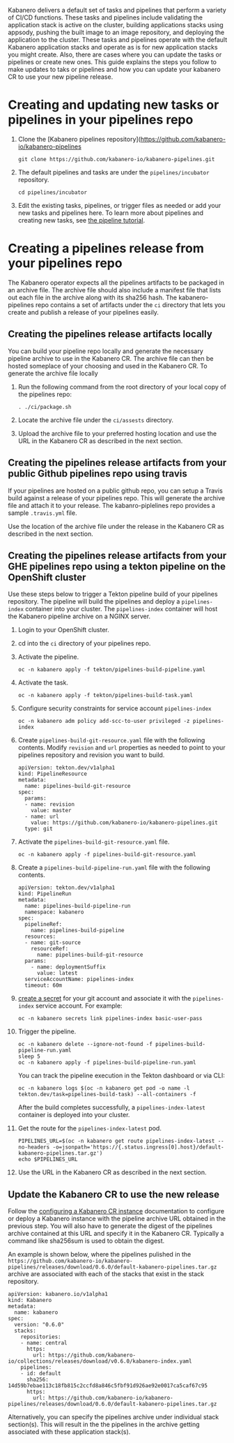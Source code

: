 Kabanero delivers a default set of tasks and pipelines that perform a variety of CI/CD functions.  These tasks and pipelines include validating the application stack is active on the cluster, building applications stacks using appsody, pushing the built image to an image repository, and deploying the application to the cluster.  These tasks and pipelines operate with the default Kabanero application stacks and operate as is for new application stacks you might create.  Also, there are cases where you can update the tasks or pipelines or create new ones.  This guide explains the steps you follow to make updates to taks or pipelines  and how you can update your kabanero CR to use your new pipeline release.

# Creating and updating new tasks or pipelines in your pipelines repo

1. Clone the [Kabanero pipelines repository](https://github.com/kabanero-io/kabanero-pipelines
  
   ```shell
   git clone https://github.com/kabanero-io/kabanero-pipelines.git
   ```

1. The default pipelines and tasks are under the `pipelines/incubator` repository.

    ```shell
    cd pipelines/incubator
    ```
  
1. Edit the existing tasks, pipelines, or trigger files as needed or add your new tasks and pipelines here.  To learn more about pipelines and creating new tasks, see [the pipeline tutorial](https://github.com/tektoncd/pipeline/blob/master/docs/tutorial.md).

# Creating a pipelines release from your pipelines repo

The Kabanero operator expects all the pipelines artifacts to be packaged in an archive file.  The archive file should also include a manifest file that lists out each file in the archive along with its sha256 hash.  The kabanero-pipelines repo  contains a set of artifacts under the `ci` directory that lets you create and publish a release of your pipelines easily.  

## Creating the pipelines release artifacts locally 

You can build your pipeline repo locally and generate the necessary pipeline archive to use in the Kabanero CR.  The archive file can then be hosted someplace of your choosing and used in the Kabanero CR.  To generate the archive file locally

1. Run the following command from the root directory of your local copy of the pipelines repo:

    ```
    . ./ci/package.sh
    ```

2. Locate the archive file under the `ci/assests` directory.

3. Upload the archive file to your preferred hosting location and use the URL in the Kabanero CR as described in the next section.

## Creating the pipelines release artifacts from your public Github pipelines repo using travis

If your pipelines are hosted on a public github repo, you can setup a Travis build against a release of your pipelines repo.   This will generate the archive file and attach it to your release.  The kabanro-piplelines repo provides a sample `.travis.yml` file.

Use the location of the archive file under the release in the Kabanero CR as described in the next section. 

## Creating the pipelines release artifacts from your GHE pipelines repo using a tekton pipeline on the OpenShift cluster

Use these steps below to trigger a Tekton pipeline build of your pipelines repository. The pipeline will build the pipelines and deploy a `pipelines-index` container into your cluster.  The `pipelines-index` container will host the Kabanero pipeline archive on a NGINX server.

1. Login to your OpenShift cluster.

1. cd into the `ci` directory of your pipelines repo.

1. Activate the pipeline.
    ```
    oc -n kabanero apply -f tekton/pipelines-build-pipeline.yaml 
    ```
1. Activate the task.
    ```
    oc -n kabanero apply -f tekton/pipelines-build-task.yaml 
    ```

1. Configure security constraints for service account `pipelines-index`
    ```
    oc -n kabanero adm policy add-scc-to-user privileged -z pipelines-index
    ```

1. Create `pipelines-build-git-resource.yaml` file with the following contents. Modify `revision` and `url` properties as needed to point to your pipelines repository and revision you want to build.

    ```
    apiVersion: tekton.dev/v1alpha1
    kind: PipelineResource
    metadata:
      name: pipelines-build-git-resource
    spec:
      params:
      - name: revision
        value: master
      - name: url
        value: https://github.com/kabanero-io/kabanero-pipelines.git
      type: git
    ```

1. Activate the `pipelines-build-git-resource.yaml` file.

    ```
    oc -n kabanero apply -f pipelines-build-git-resource.yaml
    ```
    
1. Create a `pipelines-build-pipeline-run.yaml` file with the following contents.

    ```
    apiVersion: tekton.dev/v1alpha1
    kind: PipelineRun
    metadata:
      name: pipelines-build-pipeline-run
      namespace: kabanero
    spec:
      pipelineRef:
        name: pipelines-build-pipeline
      resources:
      - name: git-source
        resourceRef:
          name: pipelines-build-git-resource
      params:
        - name: deploymentSuffix
          value: latest
      serviceAccountName: pipelines-index
      timeout: 60m
    ```

1. [create a secret](https://github.com/tektoncd/pipeline/blob/master/docs/auth.md#basic-authentication-git) for your git account and associate it with the `pipelines-index` service account. For example:
    ```
    oc -n kabanero secrets link pipelines-index basic-user-pass
    ```

1. Trigger the pipeline.
    ```
    oc -n kabanero delete --ignore-not-found -f pipelines-build-pipeline-run.yaml
    sleep 5
    oc -n kabanero apply -f pipelines-build-pipeline-run.yaml
    ```

    You can track the pipeline execution in the Tekton dashboard or via CLI:
    ```
    oc -n kabanero logs $(oc -n kabanero get pod -o name -l tekton.dev/task=pipelines-build-task) --all-containers -f 
    ```

   After the build completes successfully, a `pipelines-index-latest` container is deployed into your cluster.

1. Get the route for the `pipelines-index-latest` pod.

    ```
    PIPELINES_URL=$(oc -n kabanero get route pipelines-index-latest --no-headers -o=jsonpath='https://{.status.ingress[0].host}/default-kabanero-pipelines.tar.gz')
    echo $PIPELINES_URL
    ```

1. Use the URL in the Kabanero CR as described in the next section.

## Update the Kabanero CR to use the new release

Follow the [configuring a Kabanero CR instance](https://kabanero.io/docs/ref/general/configuration/kabanero-cr-config.html) documentation to configure or deploy a Kabanero instance with the pipeline archive URL obtained in the previous step.  You will also have to generate the digest of the pipelines archive contained at this URL and specify it in the Kabanero CR.   Typically a command like sha256sum is used to obtain the digest.

An example is shown below, where the pipelines pulished in the `https://github.com/kabanero-io/kabanero-pipelines/releases/download/0.6.0/default-kabanero-pipelines.tar.gz` archive are associated with each of the stacks that exist in the stack repository.

```
apiVersion: kabanero.io/v1alpha1
kind: Kabanero
metadata:
  name: kabanero
spec:
  version: "0.6.0"
  stacks:
    repositories:
    - name: central
      https:
        url: https://github.com/kabanero-io/collections/releases/download/v0.6.0/kabanero-index.yaml
    pipelines:
    - id: default
      sha256: 14d59b7ebae113c18fb815c2ccfd8a846c5fbf91d926ae92e0017ca5caf67c95
      https:
        url: https://github.com/kabanero-io/kabanero-pipelines/releases/download/0.6.0/default-kabanero-pipelines.tar.gz
```

Alternatively, you can specify the pipelines archive under individual stack section(s).  This will result in the the pipelines in the archive getting associated with these application stack(s).
